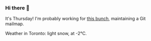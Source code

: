 ### Hi there :wave:

It's Thursday! I'm probably working for [this bunch](https://github.com/kohofinancial), maintaining a Git mailmap.

Weather in Toronto: light snow, at -2°C.
